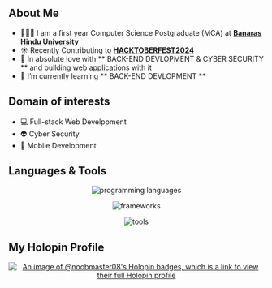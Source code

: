 <h2>About Me</h2>
  
- 👩🏻‍💻 I am a first year Computer Science Postgraduate (MCA) at **[Banaras Hindu University](https://www.bhuonline.in/)**
- ☀️ Recently Contributing to **[HACKTOBERFEST2024](https://hacktoberfest.com/)**
- 🏃 In absolute love with ** BACK-END DEVLOPMENT & CYBER SECURITY ** and building web applications with it
- 📖 I’m currently learning ** BACK-END DEVLOPMENT **
    
<h2>Domain of interests</h2>
    
- 💻 Full-stack Web Develppment
- 👽 Cyber Security
- 📱 Mobile Development

  
<h2>Languages & Tools</h2>
<p align="center">
  <img src="https://skillicons.dev/icons?i=html,css,js,c,cpp,java,mysql,mongodb" alt="programming languages" />
</p>
<p align="center">
  <img src="https://skillicons.dev/icons?i=django,flask,bootstrap,tailwind" alt="frameworks" />
</p>
<p align="center">
  <img src="https://skillicons.dev/icons?i=vscode,figma" alt="tools" />
</p>  
    
<h2></h2>

<!-- Holopin Profile -->
<h2> My Holopin Profile</h2>
<div align="center">
  
[![An image of @noobmaster08's Holopin badges, which is a link to view their full Holopin profile](https://holopin.me/noobmaster08)](https://holopin.io/@noobmaster08)

</div>
